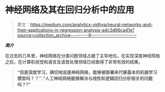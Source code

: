 # 神经网络及其在回归分析中的应用

> 原文：<https://medium.com/analytics-vidhya/neural-networks-and-their-applications-in-regression-analysis-a4c3d66ca41e?source=collection_archive---------9----------------------->

***简介***

在过去的几年里，神经网络在分类问题领域占据了主导地位。在实现深度神经网络之后，在计算机视觉和语言及语音处理领域已经取得了非常有效的结果。

> **“但是深度学习，确切地说是神经网络，能够被部署来代替基本的机器学习模型吗？？''.“人工神经网络能够解决与线性和逻辑回归分析相关的问题吗？?"**